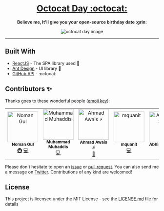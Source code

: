 <h1 align="center"><a href="https://www.octocatday.com">Octocat Day :octocat:</a></h1>

<p align="center"><b>Believe me, It'll give you your open-source birthday date :grin:</b></p>

<div align="center">
  <img alt="octocat day image" src="https://media.giphy.com/media/j3zhFNDnQXcQ4ajDZo/giphy.gif"/>
</div>

---

## Built With

* [ReactJS](https://reactjs.org/) - The SPA library used 🔧
* [Ant Design](https://ant.design/) - UI library 🌈
* [GitHub API](https://developer.github.com/v3/) - :octocat:

## Contributors ✨

Thanks goes to these wonderful people ([emoji key](https://allcontributors.org/docs/en/emoji-key)):

<!-- ALL-CONTRIBUTORS-LIST:START - Do not remove or modify this section -->
<!-- prettier-ignore -->
<table>
  <tr>
    <td align="center"><a href="https://dev.to/nomangul"><img src="https://avatars1.githubusercontent.com/u/39244918?v=4" width="100px;" alt="Noman Gul"/><br /><sub><b>Noman Gul</b></sub></a><br /><a href="#infra-NomanGul" title="Infrastructure (Hosting, Build-Tools, etc)">🚇</a> <a href="https://github.com/NomanGul/octocat-day/commits?author=NomanGul" title="Code">💻</a></td>
    <td align="center"><a href="http://Http://www.Muhaddis.Info"><img src="https://avatars3.githubusercontent.com/u/26611847?v=4" width="100px;" alt="Muhammad Muhaddis"/><br /><sub><b>Muhammad Muhaddis</b></sub></a><br /><a href="https://github.com/NomanGul/octocat-day/commits?author=MuhaddiMu" title="Code">💻</a></td>
    <td align="center"><a href="https://AhmadAwais.com/"><img src="https://avatars1.githubusercontent.com/u/960133?v=4" width="100px;" alt="Ahmad Awais ⚡️"/><br /><sub><b>Ahmad Awais ⚡️</b></sub></a><br /><a href="https://github.com/NomanGul/octocat-day/issues?q=author%3Aahmadawais" title="Bug reports">🐛</a></td>
    <td align="center"><a href="https://mohammad-quanit.github.io/"><img src="https://avatars3.githubusercontent.com/u/32056694?v=4" width="100px;" alt="mquanit"/><br /><sub><b>mquanit</b></sub></a><br /><a href="https://github.com/NomanGul/octocat-day/commits?author=Mohammad-Quanit" title="Code">💻</a></td>
    <td align="center"><a href="https://abhisheksatre.com"><img src="https://avatars2.githubusercontent.com/u/7577351?v=4" width="100px;" alt="Abhishek Satre"/><br /><sub><b>Abhishek Satre</b></sub></a><br /><a href="https://github.com/NomanGul/octocat-day/commits?author=abhisheksatre" title="Code">💻</a></td>
    <td align="center"><a href="https://github.com/Sn0wB"><img src="https://avatars0.githubusercontent.com/u/51188711?v=4" width="100px;" alt="Sn0wB"/><br /><sub><b>Sn0wB</b></sub></a><br /><a href="https://github.com/NomanGul/octocat-day/issues?q=author%3ASn0wB" title="Bug reports">🐛</a></td>
  </tr>
</table>

<!-- ALL-CONTRIBUTORS-LIST:END -->

Please don't hesitate to open an [issue](https://github.com/NomanGul/octocat-day/issues) or [pull request](https://github.com/NomanGul/octocat-day/pulls). You can also send me a message on [Twitter](https://twitter.com/NomanGulKhan). Contributions of any kind are welcomed!

## License

This project is licensed under the MIT License - see the [LICENSE.md](LICENSE.md) file for details
